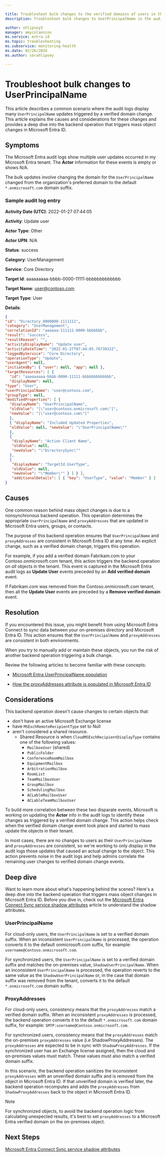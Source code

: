 ```yaml
---

title: Troubleshoot bulk changes to the verified domains of users in the audit logs
description: Troubleshoot bulk changes to UserPrincipalName in the audit logs when a verified domain changes in a Microsoft Entra ID tenant.

author: shlipsey3
manager: amycolannino
ms.service: entra-id
ms.topic: troubleshooting
ms.subservice: monitoring-health
ms.date: 02/26/2024
ms.author: sarahlipsey

---
```


# Troubleshoot bulk changes to UserPrincipalName

This article describes a common scenario where the audit logs display many `UserPrincipalName` updates triggered by a verified domain change. This article explains the causes and considerations for these changes and provides a deep dive into the backend operation that triggers mass object changes in Microsoft Entra ID.

## Symptoms

The Microsoft Entra audit logs show multiple user updates occurred in my Microsoft Entra tenant. The **Actor** information for these events is empty or shows N/A.

The bulk updates involve changing the domain for the `UserPrincipalName` changed from the organization's preferred domain to the default `*.onmicrosoft.com` domain suffix.

### Sample audit log entry

**Activity Date (UTC)**: 2022-01-27 07:44:05

**Activity**: Update user

**Actor Type**: Other

**Actor UPN**: N/A

**Status**: success

**Category**: UserManagement

**Service**: Core Directory

**Target Id**: aaaaaaaaa-bbbb-0000-11111-bbbbbbbbbbbbb

**Target Name**: user@contoso.com

**Target Type**: User

**Details**:

```json
{
"id": "Directory_0000000-1111111",
"category": "UserManagement",
"correlationId": "aaaaaa-111111-0000-bbbbbbb",
"result": "success",
"resultReason": "",
"activityDisplayName": "Update user",
"activityDateTime": "2022-01-27T07:44:05.7673032Z",
"loggedByService": "Core Directory",
"operationType": "Update",
"userAgent": null,
"initiatedBy": { "user": null, "app": null },
"targetResources": [ {
  "id": "aaaaaaaaa-bbbb-0000-11111-bbbbbbbbbbbbb",
  "displayName": null,
"type": "User",
"userPrincipalName": "user@contoso.com",
"groupType": null,
"modifiedProperties": [ {
  "displayName": "UserPrincipalName",
  "oldValue": "[\"user@contoso.onmicrosoft.com\"]",
  "newValue": "[\"user@contoso.com\"]"
  },
  { "displayName": "Included Updated Properties",
  "oldValue": null, "newValue": "\"UserPrincipalName\""
  },
  {
   "displayName": "Action Client Name",
   "oldValue": null,
   "newValue": "\"DirectorySync\""
  },
  {
   "displayName": "TargetId.UserType",
   "oldValue": null,
   "newValue": "\"Member\"" } ] } ],
   "additionalDetails": [ { "key": "UserType", "value": "Member" } ]
}
```

## Causes

One common reason behind mass object changes is due to a nonsynchronous backend operation. This operation determines the appropriate `UserPrincipalName` and `proxyAddresses` that are updated in Microsoft Entra users, groups, or contacts.

The purpose of this backend operation ensures that `UserPrincipalName` and `proxyAddresses` are consistent in Microsoft Entra ID at any time. An explicit change, such as a verified domain change, triggers this operation.

For example, if you add a verified domain Fabrikam.com to your Contoso.onmicrosoft.com tenant, this action triggers the backend operation on *all* objects in the tenant. This event is captured in the Microsoft Entra audit logs as **Update User** events preceded by an **Add verified domain** event.

If Fabrikam.com was removed from the Contoso.onmicrosoft.com tenant, then all the **Update User** events are preceded by a **Remove verified domain** event.   

## Resolution

If you encountered this issue, you might benefit from using Microsoft Entra Connect to sync data between your on-premises directory and Microsoft Entra ID. This action ensures that the `UserPrincipalName` and `proxyAddresses` are consistent in both environments.

When you try to manually add or maintain these objects, you run the risk of another backend operation triggering a bulk change.

Review the following articles to become familiar with these concepts:

- [Microsoft Entra UserPrincipalName population](../../identity/hybrid/connect/plan-connect-userprincipalname.md)

- [How the proxyAddresses attribute is populated in Microsoft Entra ID](/troubleshoot/azure/active-directory/proxyaddresses-attribute-populate)

## Considerations

This backend operation doesn't cause changes to certain objects that: 

- don't have an active Microsoft Exchange license
- have `MSExchRemoteRecipientType` set to Null 
- aren't considered a shared resource.
    - Shared Resource is when `CloudMSExchRecipientDisplayType` contains one of the following values:
        - `MailboxUser` (shared)
        - `PublicFolder`
        - `ConferenceRoomMailbox`
        - `EquipmentMailbox`
        - `ArbitrationMailbox`
        - `RoomList`
        - `TeamMailboxUser`
        - `GroupMailbox`
        - `SchedulingMailbox`
        - `ACLableMailboxUser`
        - `ACLableTeamMailboxUser`
  
To build more correlation between these two disparate events, Microsoft is working on updating the **Actor** info in the audit logs to identify these changes as triggered by a verified domain change. This action helps check when the verified domain change event took place and started to mass update the objects in their tenant. 

In most cases, there are no changes to users as their `UserPrincipalName` and `proxyAddresses` are consistent, so we're working to only display in the audit logs those updates that caused an actual change to the object. This action prevents noise in the audit logs and help admins correlate the remaining user changes to verified domain change events. 

## Deep dive

Want to learn more about what's happening behind the scenes? Here's a deep dive into the backend operation that triggers mass object changes in Microsoft Entra ID. Before you dive in, check out the [Microsoft Entra Connect Sync service shadow attributes](../../identity/hybrid/connect/how-to-connect-syncservice-shadow-attributes.md) article to understand the shadow attributes.

### UserPrincipalName

For cloud-only users, the `UserPrincipalName` is set to a verified domain suffix. When an inconsistent `UserPrincipalName` is processed, the operation converts it to the default onmicrosoft.com suffix, for example: `username@Contoso.onmicrosoft.com`.

For synchronized users, the `UserPrincipalName` is set to a verified domain suffix and matches the on-premises value, `ShadowUserPrincipalName`. When an inconsistent `UserPrincipalName` is processed, the operation reverts to the same value as the `ShadowUserPrincipalName` or, in the case that domain suffix was removed from the tenant, converts it to the default `*.onmicrosoft.com` domain suffix. 

### ProxyAddresses  

For cloud-only users, consistency means that the `proxyAddresses` match a verified domain suffix. When an inconsistent `proxyAddresses` is processed, the backend operation converts it to the default `*.onmicrosoft.com` domain suffix, for example: `SMTP:username@Contoso.onmicrosoft.com`.

For synchronized users, consistency means that the `proxyAddresses` match the on-premises `proxyAddresses` value (i.e ShadowProxyAddresses). The `proxyAddresses` are expected to be in sync with `ShadowProxyAddresses`. If the synchronized user has an Exchange license assigned, then the cloud and on-premises values must match. These values must also match a verified domain suffix.

In this scenario, the backend operation sanitizes the inconsistent `proxyAddresses` with an unverified domain suffix and is removed from the object in Microsoft Entra ID. If that unverified domain is verified later, the backend operation recomputes and adds the `proxyAddresses` from `ShadowProxyAddresses` back to the object in Microsoft Entra ID.  

> [!NOTE]
> For synchronized objects, to avoid the backend operation logic from calculating unexpected results, it's best to set `proxyAddresses` to a Microsoft Entra verified domain on the on-premises object.  

## Next Steps

[Microsoft Entra Connect Sync service shadow attributes](~/identity/hybrid/connect/how-to-connect-syncservice-shadow-attributes.md)
